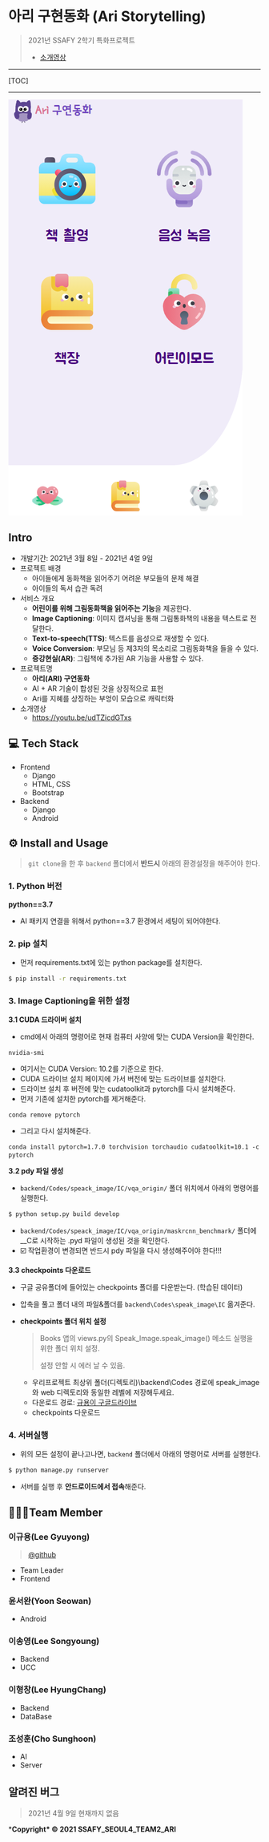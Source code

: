 # 아리 구현동화 (Ari Storytelling)

>2021년 SSAFY 2학기 특화프로젝트
>
>- [소개영상](https://youtu.be/udTZicdGTxs)

---

[TOC]

---

![Ari Storytelling](Docs/img/index.png)



## Intro

- 개발기간: 2021년 3월 8일 - 2021년 4얼 9일
- 프로젝트 배경
  - 아이들에게 동화책을 읽어주기 어려운 부모들의 문제 해결
  - 아이들의 독서 습관 독려
- 서비스 개요
  - **어린이를 위해 그림동화책을 읽어주는 기능**을 제공한다.
  - **Image Captioning**: 이미지 캡셔닝을 통해 그림통화책의 내용을 텍스트로 전달한다.
  - **Text-to-speech(TTS)**: 텍스트를 음성으로 재생할 수 있다.
  - **Voice Conversion**: 부모님 등 제3자의 목소리로 그림동화책을 들을 수 있다.
  - **증강현실(AR)**: 그림책에 추가된 AR 기능을 사용할 수 있다.
- 프로젝트명
  - **아리(ARI) 구연동화**
  - AI + AR 기술이 합성된 것을 상징적으로 표현
  - Ari를 지혜를 상징하는 부엉이 모습으로 캐릭터화
- 소개영상
  - https://youtu.be/udTZicdGTxs


## :computer: Tech Stack

- Frontend
  - Django
  - HTML, CSS
  - Bootstrap
- Backend
  - Django
  - Android



## :gear: Install and Usage

> `git clone`을 한 후 `backend` 폴더에서 **반드시** 아래의 환경설정을 해주어야 한다.

### 1. Python 버전

**python==3.7**

- AI 패키지 연결을 위해서 python==3.7 환경에서 세팅이 되어야한다.

### 2. pip 설치

- 먼저 requirements.txt에 있는 python package를 설치한다.

```bash
$ pip install -r requirements.txt
```

### 3. Image Captioning을 위한 설정

**3.1 CUDA 드라이버 설치**

- cmd에서 아래의 명령어로 현재 컴퓨터 사양에 맞는 CUDA Version을 확인한다.

```
nvidia-smi
```

- 여기서는 CUDA Version: 10.2를 기준으로 한다.
- CUDA 드라이브 설치 페이지에 가서 버전에 맞는 드라이브를 설치한다.
- 드라이브 설치 후 버전에 맞는 cudatoolkit과 pytorch를 다시 설치해준다.
- 먼저 기존에 설치한 pytorch를 제거해준다.

```
conda remove pytorch
```

- 그리고 다시 설치해준다.

```
conda install pytorch=1.7.0 torchvision torchaudio cudatoolkit=10.1 -c pytorch
```

**3.2 pdy 파일 생성**

- `backend/Codes/speack_image/IC/vqa_origin/` 폴더 위치에서 아래의 명령어를 실행한다.

```bash
$ python setup.py build develop
```

- `backend/Codes/speack_image/IC/vqa_origin/maskrcnn_benchmark/` 폴더에 __C로 시작하는 .pyd 파일이 생성된 것을 확인한다.
- :ballot_box_with_check: 작업환경이 변경되면 반드시 pdy 파일을 다시 생성해주어야 한다!!!

**3.3 checkpoints 다운로드**

- 구글 공유폴더에 들어있는 checkpoints 폴더를 다운받는다. (학습된 데이터)

- 압축을 풀고 폴더 내의 파일&폴더를 `backend\Codes\speak_image\IC` 옮겨준다.

- **checkpoints 폴더 위치 설정**

  > Books 앱의 views.py의 Speak_Image.speak_image() 메소드 실행을 위한 폴더 위치 설정.
  >
  > 설정 안할 시 에러 날 수 있음.

  - 우리프로젝트 최상위 폴더(디렉토리)\backend\Codes 경로에 speak_image와 web 디렉토리와 동일한 레벨에 저장해두세요.
  - 다운로드 경로: [규용이 구글드라이브](https://drive.google.com/drive/folders/1_X6ySvYQPWw9MSHc9xnqGRsA2F38D9NP)
  - checkpoints 다운로드

### 4. 서버실행

- 위의 모든 설정이 끝나고나면, `backend` 폴더에서 아래의 명령어로 서버를 실행한다.

```bash
$ python manage.py runserver
```

- 서버를 실행 후 **안드로이드에서 접속**해준다.



## :family_man_woman_boy:Team Member

### 이규용(Lee Gyuyong)

> [@github](https://github.com/gyuyong290)

- Team Leader
- Frontend

### 윤서완(Yoon Seowan)

- Android

### 이송영(Lee Songyoung)

- Backend
- UCC

### 이형창(Lee HyungChang)

- Backend
- DataBase

### 조성훈(Cho Sunghoon)

- AI
- Server



## 알려진 버그

> 2021년 4월 9일 현재까지 없음



***Copyright\* © 2021 SSAFY_SEOUL4_TEAM2_ARI**

